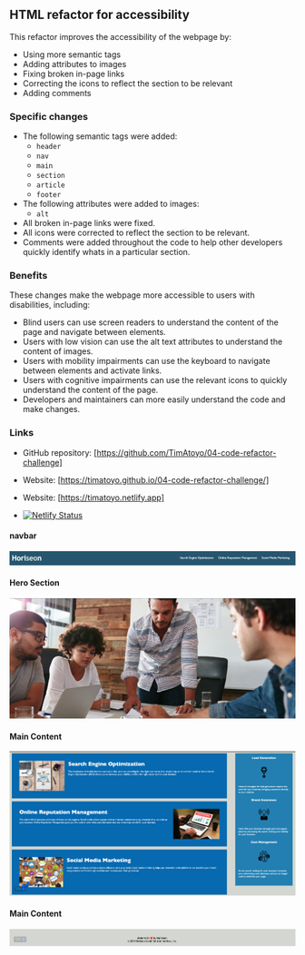 ## HTML refactor for accessibility

This refactor improves the accessibility of the webpage by:

* Using more semantic tags
* Adding attributes to images
* Fixing broken in-page links
* Correcting the icons to reflect the section to be relevant
* Adding comments

### Specific changes

* The following semantic tags were added:
    * `header`
    * `nav`
    * `main`
    * `section`
    * `article`
    * `footer`
* The following attributes were added to images:
    * `alt`
* All broken in-page links were fixed.
* All icons were corrected to reflect the section to be relevant.
* Comments were added throughout the code to help other developers quickly identify whats in a particular section.

### Benefits

These changes make the webpage more accessible to users with disabilities, including:

* Blind users can use screen readers to understand the content of the page and navigate between elements.
* Users with low vision can use the alt text attributes to understand the content of images.
* Users with mobility impairments can use the keyboard to navigate between elements and activate links.
* Users with cognitive impairments can use the relevant icons to quickly understand the content of the page.
* Developers and maintainers can more easily understand the code and make changes.


### Links

* GitHub repository: [https://github.com/TimAtoyo/04-code-refactor-challenge]
* Website: [https://timatoyo.github.io/04-code-refactor-challenge/]
* Website: [https://timatoyo.netlify.app]

* [![Netlify Status](https://api.netlify.com/api/v1/badges/9006b063-23e1-4856-af11-c3beaecfb7ca/deploy-status)](https://app.netlify.com/sites/timatoyo/deploys)

#### navbar
![Alt text](./assets/images/navbar.png "Optional Title")

#### Hero Section
![Alt text](./assets/images/hero-section.png "Optional Title")


#### Main Content
![Alt text](./assets/images/main-content.png "Optional Title")

#### Main Content
![Alt text](./assets/images/footer.png "Optional Title")
